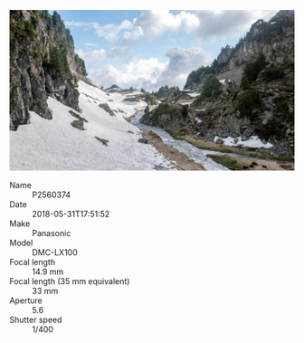 [![P2560374](/photos/hd/P2560374.jpg)](/photos/full/P2560374.jpg?raw=true)

<dl>
  <dt>Name</dt>
  <dd>P2560374</dd>
  <dt>Date</dt>
  <dd>2018-05-31T17:51:52</dd>
  <dt>Make</dt>
  <dd>Panasonic</dd>
  <dt>Model</dt>
  <dd>DMC-LX100</dd>
  <dt>Focal length</dt>
  <dd>14.9 mm</dd>
  <dt>Focal length (35 mm equivalent)</dt>
  <dd>33 mm</dd>
  <dt>Aperture</dt>
  <dd>5.6</dd>
  <dt>Shutter speed</dt>
  <dd>1/400</dd>
</dl>
